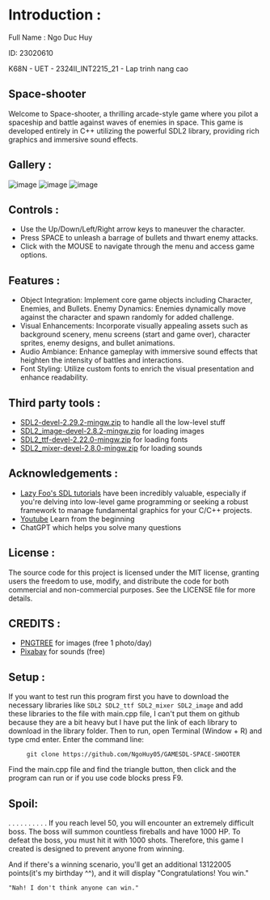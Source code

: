 # Introduction :
Full Name : Ngo Duc Huy

ID: 23020610

K68N - UET - 2324II_INT2215_21 - Lap trinh nang cao

## Space-shooter
Welcome to Space-shooter, a thrilling arcade-style game where you pilot a spaceship and battle against waves of enemies in space. This game is developed entirely in C++ utilizing the powerful SDL2 library, providing rich graphics and immersive sound effects.

## Gallery :

![image](https://github.com/NgoHuy05/Space-shooter---gameSDL/assets/160807769/2841febd-90c9-4a9d-836f-40f68be95505)
![image](https://github.com/NgoHuy05/Space-shooter---gameSDL/assets/160807769/cc087d70-f9ee-4909-805c-b50ee5e2adfd)
![image](https://github.com/NgoHuy05/GAMESDL-SPACE-SHOOTER/assets/160807769/25269135-3088-4d47-81f1-8c12271f9349)

## Controls :
- Use the Up/Down/Left/Right arrow keys to maneuver the character.
- Press SPACE to unleash a barrage of bullets and thwart enemy attacks.
- Click with the MOUSE to navigate through the menu and access game options.

## Features :
- Object Integration: Implement core game objects including Character, Enemies, and Bullets.
Enemy Dynamics: Enemies dynamically move against the character and spawn randomly for added challenge.
- Visual Enhancements: Incorporate visually appealing assets such as background scenery, menu screens (start and game over), character sprites, enemy designs, and bullet animations.
- Audio Ambiance: Enhance gameplay with immersive sound effects that heighten the intensity of battles and interactions.
- Font Styling: Utilize custom fonts to enrich the visual presentation and enhance readability.

## Third party tools :
- [SDL2-devel-2.29.2-mingw.zip](https://github.com/libsdl-org/SDL/releases/tag/prerelease-2.29.2) to handle all the low-level stuff
- [SDL2_image-devel-2.8.2-mingw.zip](https://github.com/libsdl-org/SDL_image/releases/tag/release-2.8.2) for loading images
- [SDL2_ttf-devel-2.22.0-mingw.zip](https://github.com/libsdl-org/SDL_ttf/releases/tag/release-2.22.0) for loading fonts
- [SDL2_mixer-devel-2.8.0-mingw.zip](https://github.com/libsdl-org/SDL_mixer/releases/tag/release-2.8.0) for loading sounds

## Acknowledgements :
- [Lazy Foo's SDL tutorials](https://lazyfoo.net/tutorials/SDL/index.php) have been incredibly valuable, especially if you're delving into low-level game programming or seeking a robust framework to manage fundamental graphics for your C/C++ projects.
- [Youtube](https://www.youtube.com/watch?v=k1JGvJU707k&list=PLR7NDiX0QsfQQ2iFXsXepwH46wf3D4Y4C) Learn from the beginning
- ChatGPT which helps you solve many questions

## License : 
The source code for this project is licensed under the MIT license, granting users the freedom to use, modify, and distribute the code for both commercial and non-commercial purposes. See the LICENSE file for more details.

## CREDITS :
- [PNGTREE](https://vi.pngtree.com/) for images (free 1 photo/day)
- [Pixabay](https://pixabay.com/vi/sound-effects/search/wav/) for sounds (free)

## Setup :
If you want to test run this program first you have to download the necessary libraries like ```SDL2 SDL2_ttf SDL2_mixer SDL2_image``` and add these libraries to the file with main.cpp file, I can't put them on github because they are a bit heavy but I have put the link of each library to download in the library folder.
Then to run, open Terminal (Window + R) and type cmd enter.
Enter the command line:

         git clone https://github.com/NgoHuy05/GAMESDL-SPACE-SHOOTER
         
Find the main.cpp file and find the triangle button, then click and the program can run or if you use code blocks press F9.

## Spoil:
.
.
.
.
.
.
.
.
.
.
If you reach level 50, you will encounter an extremely difficult boss. The boss will summon countless fireballs and have 1000 HP. To defeat the boss, you must hit it with 1000 shots. Therefore, this game I created is designed to prevent anyone from winning.

And if there's a winning scenario, you'll get an additional 13122005 points(it's my birthday ^^), and it will display "Congratulations! You win."

```"Nah! I don't think anyone can win."```
